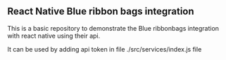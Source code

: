 ## React Native Blue ribbon bags integration

This is a basic repository to demonstrate the Blue ribbonbags integration with react native using their api.

It can be used by adding api token in file ./src/services/index.js file

